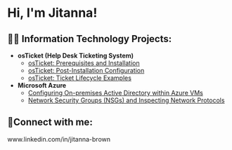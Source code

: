 <h1>Hi, I'm Jitanna!

<h2>👨‍💻 Information Technology Projects:</h2>

- <b>osTicket (Help Desk Ticketing System)</b>
  - [osTicket: Prerequisites and Installation](https://github.com/jitannab/osticket-prereqs)
  - [osTicket: Post-Installation Configuration](https://github.com/jitannab/post-install-config)
  - [osTicket: Ticket Lifecycle Examples](https://github.com/jitannab/ticket-lifecycle)
- <b>Microsoft Azure</b>
  - [Configuring On-premises Active Directory within Azure VMs](https://github.com/jitannab/configure-ad)
  - [Network Security Groups (NSGs) and Inspecting Network Protocols](https://github.com/jitannab/azure-network-protocols)

<h2>🤳Connect with me:</h2>www.linkedin.com/in/jitanna-brown


